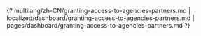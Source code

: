 {? multilang/zh-CN/granting-access-to-agencies-partners.md | localized/dashboard/granting-access-to-agencies-partners.md | pages/dashboard/granting-access-to-agencies-partners.md ?}
